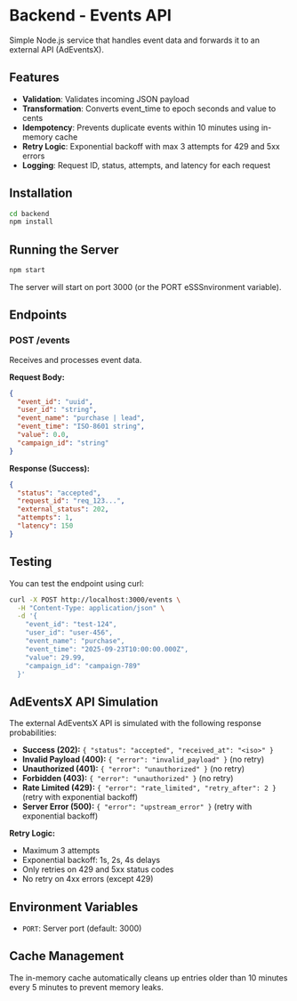 # Backend - Events API

Simple Node.js service that handles event data and forwards it to an external API (AdEventsX).

## Features

- **Validation**: Validates incoming JSON payload
- **Transformation**: Converts event_time to epoch seconds and value to cents
- **Idempotency**: Prevents duplicate events within 10 minutes using in-memory cache
- **Retry Logic**: Exponential backoff with max 3 attempts for 429 and 5xx errors
- **Logging**: Request ID, status, attempts, and latency for each request

## Installation

```bash
cd backend
npm install
```

## Running the Server

```bash
npm start
```

The server will start on port 3000 (or the PORT eSSSnvironment variable).

## Endpoints

### POST /events
Receives and processes event data.

**Request Body:**
```json
{
  "event_id": "uuid",
  "user_id": "string", 
  "event_name": "purchase | lead",
  "event_time": "ISO-8601 string",
  "value": 0.0,
  "campaign_id": "string"
}
```

**Response (Success):**
```json
{
  "status": "accepted",
  "request_id": "req_123...",
  "external_status": 202,
  "attempts": 1,
  "latency": 150
}
```

## Testing

You can test the endpoint using curl:

```bash
curl -X POST http://localhost:3000/events \
  -H "Content-Type: application/json" \
  -d '{
    "event_id": "test-124",
    "user_id": "user-456", 
    "event_name": "purchase",
    "event_time": "2025-09-23T10:00:00.000Z",
    "value": 29.99,
    "campaign_id": "campaign-789"
  }'
```

## AdEventsX API Simulation

The external AdEventsX API is simulated with the following response probabilities:
- **Success (202):** `{ "status": "accepted", "received_at": "<iso>" }`
- **Invalid Payload (400):** `{ "error": "invalid_payload" }` (no retry)
- **Unauthorized (401):** `{ "error": "unauthorized" }` (no retry)
- **Forbidden (403):** `{ "error": "unauthorized" }` (no retry) 
- **Rate Limited (429):** `{ "error": "rate_limited", "retry_after": 2 }` (retry with exponential backoff)
- **Server Error (500):** `{ "error": "upstream_error" }` (retry with exponential backoff)

**Retry Logic:**
- Maximum 3 attempts
- Exponential backoff: 1s, 2s, 4s delays
- Only retries on 429 and 5xx status codes
- No retry on 4xx errors (except 429)

## Environment Variables

- `PORT`: Server port (default: 3000)

## Cache Management

The in-memory cache automatically cleans up entries older than 10 minutes every 5 minutes to prevent memory leaks.
